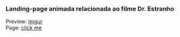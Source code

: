 ### Landing-page animada relacionada ao filme Dr. Estranho

Preview: [imgur](https://imgur.com/a/WGVBuxl) <br>
Page: [click me](https://pedrogrl.github.io/landing-dr-estranho)

